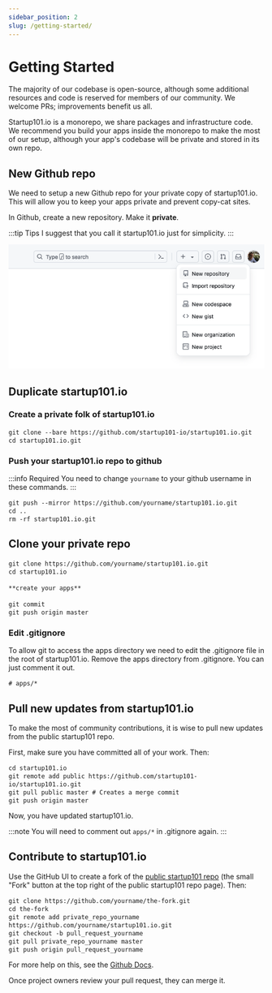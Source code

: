 ```yaml
---
sidebar_position: 2
slug: /getting-started/
---
```


# Getting Started
The majority of our codebase is open-source, although some additional resources and code is reserved for members of our community. We welcome PRs; improvements benefit us all.

Startup101.io is a monorepo, we share packages and infrastructure code. We recommend you build your apps inside the monorepo to make the most of our setup, although your app's codebase will be private and stored in its own repo.

## New Github repo

We need to setup a new Github repo for your private copy of startup101.io. This will allow you to keep your apps private and prevent copy-cat sites.

In Github, create a new repository. Make it **private**.

:::tip Tips
I suggest that you call it startup101.io just for simplicity.
:::

![Github create new repo](../static/img/github_new_repo.png)

## Duplicate startup101.io

### Create a private folk of startup101.io
```shell
git clone --bare https://github.com/startup101-io/startup101.io.git
cd startup101.io.git
```

### Push your startup101.io repo to github

:::info Required
You need to change `yourname` to your github username in these commands.
:::

```shell
git push --mirror https://github.com/yourname/startup101.io.git
cd ..
rm -rf startup101.io.git
```


## Clone your private repo

```shell
git clone https://github.com/yourname/startup101.io.git
cd startup101.io

**create your apps**

git commit
git push origin master
```

### Edit .gitignore
To allow git to access the apps directory we need to edit the .gitignore file in the root of startup101.io.
Remove the apps directory from .gitignore. You can just comment it out.
```shell title=".gitignore"
# apps/*
```

## Pull new updates from startup101.io
To make the most of community contributions, it is wise to pull new updates from the public startup101 repo.

First, make sure you have committed all of your work. Then:

```shell
cd startup101.io
git remote add public https://github.com/startup101-io/startup101.io.git
git pull public master # Creates a merge commit
git push origin master
```

Now, you have updated startup101.io.

:::note
You will need to comment out `apps/*` in .gitignore again.
:::

## Contribute to startup101.io
Use the GitHub UI to create a fork of the [public startup101 repo](https://github.com/startup101-io/startup101.io) (the small "Fork" button at the top right of the public startup101 repo page). Then:

```shell
git clone https://github.com/yourname/the-fork.git
cd the-fork
git remote add private_repo_yourname https://github.com/yourname/startup101.io.git
git checkout -b pull_request_yourname
git pull private_repo_yourname master
git push origin pull_request_yourname
```

For more help on this, see the [Github Docs](https://docs.github.com/en/pull-requests/collaborating-with-pull-requests/proposing-changes-to-your-work-with-pull-requests/creating-a-pull-request-from-a-fork).

Once project owners review your pull request, they can merge it.

<!-- :::tip My tip
This thing
::: -->

<!-- 
## Git Submodules

Our monorepo uses [git submodules](https://git-scm.com/book/en/v2/Git-Tools-Submodules) to keep your app code seperate from the community shared code.

### Allow Submodules to update

Before doing anything with submodules, I recommend running this command to update the config and set [submodule.recurse](https://blog.bitsrc.io/how-to-utilize-submodules-within-git-repos-5dfdd1c62d09#:~:text=config%20and%20set-,submodule.recurse,-to%20true%2C%20which) to `true`, which allows `git clone` and `git pull` to automatically update submodules. (Trust me, this definitely makes life easier, later on).

```shell
git config --global submodule.recurse true
```

If you forgot to do this first, you can run this (next) command after the fact.

```shell
git submodule update --init --recursive
```

### Add Submodule to Apps
To allow git to access the apps directory we need to edit the .gitignore file in the root of startup101.io
Remove the apps directory from .gitignore. You can just comment it out.
```shell
# apps/*
```

If your repo is not the url of your app, now is the time to correct that by making it name of the directory.
We want to put your app into the apps folder, so make sure you include `apps/` in the second parameter.

```shell
git submodule add [URL of project to add in GitHub] apps/[name of directory you want to see in the project]
```

:::tip My EntrepreneurList App
Heres what my full git submodules command looks like:

```shell
git submodule add git@github.com:startup101-io/entrepreneurlist.io.git apps/entrepreneurlist.io
```
:::

### check .gitmodules

The previous command should have added your app to the .gitmodules file in the root of startup101.io.
Open it up and you should see something like:

```shell
[submodule "apps/appname.com"]
	path = apps/appname.com
	url = git@github.com:username/appname.com.git
``` -->

<!-- ### Add your app to a new Github repo

```shell
git remote -v
# View existing remotes
# origin  https://github.com/user/repo.git (fetch)
# origin  https://github.com/user/repo.git (push)

git remote set-url origin https://github.com/user/repo2.git
# Change the 'origin' remote's URL

git remote -v
# Verify new remote URL
# origin  https://github.com/user/repo2.git (fetch)
# origin  https://github.com/user/repo2.git (push)
```
 -->
